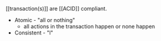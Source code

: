 [[transaction(s)]] are [[ACID]] compliant.
- Atomic - "all or nothing"
	- all actions in the transaction happen or none happen
- Consistent - "l"